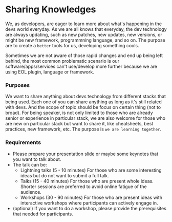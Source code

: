 # Sharing Knowledges

We, as developers, are eager to learn more about what's happening in the devs world everyday. 
As we are all knows that everyday, the dev technology are always updating, such as new patches, new updates, new versions, or might be new framework,
programmning language, and so on. The purpose are to create a `better` tools for us, developing something cools.

Sometimes we are not aware of those rapid changes and end up being left behind, the most common problematic scenario is our software/apps/services can't
use/develop more further because we are using EOL plugin, language or framework.

### Purposes

We want to share anything about devs technology from different stacks that being used. Each one of you can share anything as long as it's still related
with devs. And the scope of topic should be focus on certain thing (not to broad). For being speaker, is not only limited to those who are already senior 
or experience in particular stack, we are also welcome for those who are new on particular stack but want to share it, like cheatsheets, best practices, 
new framework, etc. The purpose is `we are learning together`.

### Requirements

 - Please prepare your presentation slide or maybe some keynotes that you want to talk about.
 - The talk can be:
    - Lightning talks (5 - 10 minutes)
      For those who are some interesting ideas but do not want to submit a full talk.
    - Talks (15 - 40 minutes)
      For those who are present whole ideas. Shorter sessions are preferred to avoid online fatigue of the audience.
    - Workshops (30 - 90 minutes)
      For those who are present ideas with interactive workshops where participants can actively engage in.
 - (optional) If you want to do a workshop, please provide the prerequisites that needed for participants.

